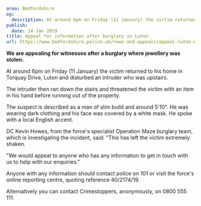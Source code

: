 ```yaml
area: Bedfordshire
og:
  description: At around 6pm on Friday (11 January) the victim returned to his home in Torquay Drive, Luton and disturbed an intruder who was upstairs.
publish:
  date: 14 Jan 2019
title: Appeal for information after burglary in Luton
url: https://www.bedfordshire.police.uk/news-and-appeals/appeal-luton-burglary-jan2019
```

**We are appealing for witnesses after a burglary where jewellery was stolen.**

At around 6pm on Friday (11 January) the victim returned to his home in Torquay Drive, Luton and disturbed an intruder who was upstairs.

The intruder then ran down the stairs and threatened the victim with an item in his hand before running out of the property.

The suspect is described as a man of slim build and around 5'10". He was wearing dark clothing and his face was covered by a white mask. He spoke with a local English accent.

DC Kevin Howes, from the force's specialist Operation Maze burglary team, which is investigating the incident, said: "This has left the victim extremely shaken.

"We would appeal to anyone who has any information to get in touch with us to help with our enquiries."

Anyone with any information should contact police on 101 or visit the force's online reporting centre, quoting reference 40/2174/19.

Alternatively you can contact Crimestoppers, anonymously, on 0800 555 111.
